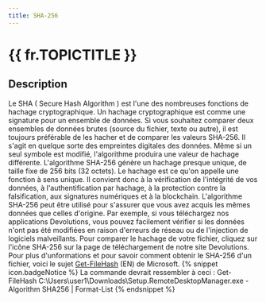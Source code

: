 ```yaml
---
title: SHA-256
---
```

# {{ fr.TOPICTITLE }} 
## Description 
Le SHA ( Secure Hash Algorithm ) est l&apos;une des nombreuses fonctions de hachage cryptographique. Un hachage cryptographique est comme une signature pour un ensemble de données. Si vous souhaitez comparer deux ensembles de données brutes (source du fichier, texte ou autre), il est toujours préférable de les hacher et de comparer les valeurs SHA-256. 
Il s&apos;agit en quelque sorte des empreintes digitales des données. Même si un seul symbole est modifié, l&apos;algorithme produira une valeur de hachage différente. L&apos;algorithme SHA-256 génère un hachage presque unique, de taille fixe de 256 bits (32 octets). Le hachage est ce qu&apos;on appelle une fonction à sens unique. Il convient donc à la vérification de l&apos;intégrité de vos données, à l&apos;authentification par hachage, à la protection contre la falsification, aux signatures numériques et à la blockchain. 
L&apos;algorithme SHA-256 peut être utilisé pour s&apos;assurer que vous avez acquis les mêmes données que celles d&apos;origine. Par exemple, si vous téléchargez nos applications Devolutions, vous pouvez facilement vérifier si les données n&apos;ont pas été modifiées en raison d&apos;erreurs de réseau ou de l&apos;injection de logiciels malveillants. 
Pour comparer le hachage de votre fichier, cliquez sur l&apos;icône SHA-256 sur la page de téléchargement de notre site Devolutions. 
Pour plus d&apos;unformations et pour savoir comment obtenir le SHA-256 d&apos;un fichier, voici le sujet [Get-FileHash](https://docs.microsoft.com/fr-ca/powershell/module/microsoft.powershell.utility/get-filehash?view=powershell-7.2) (EN) de Microsoft. 
{% snippet icon.badgeNotice %} 
La commande devrait ressembler à ceci : Get-FileHash C:\Users\user1\Downloads\Setup.RemoteDesktopManager.exe -Algorithm SHA256 | Format-List 
{% endsnippet %}
 

